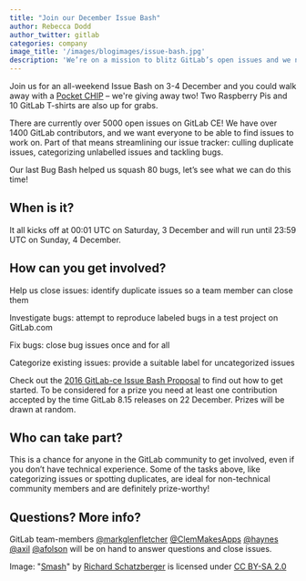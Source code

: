 ```yaml
---
title: "Join our December Issue Bash"
author: Rebecca Dodd
author_twitter: gitlab
categories: company
image_title: '/images/blogimages/issue-bash.jpg'
description: 'We’re on a mission to blitz GitLab’s open issues and we need your help!'
---
```


Join us for an all-weekend Issue Bash on 3-4 December and you could walk away with a [Pocket CHIP](https://getchip.com/pages/pocketchip) – we're giving away two! Two Raspberry Pis and 10 GitLab T-shirts are also up for grabs.

There are currently over 5000 open issues on GitLab CE! We have over 1400 GitLab contributors, and we want everyone to be able to find issues to work on. Part of that means streamlining our issue tracker: culling duplicate issues, categorizing unlabelled issues and tackling bugs.

<!-- more -->

Our last Bug Bash helped us squash 80 bugs, let’s see what we can do this time!

## When is it?

It all kicks off at 00:01 UTC on Saturday, 3 December and will run until 23:59 UTC on Sunday, 4 December.

## How can you get involved?

Help us close issues: identify duplicate issues so a team member can close them

Investigate bugs: attempt to reproduce labeled bugs in a test project on GitLab.com

Fix bugs: close bug issues once and for all

Categorize existing issues: provide a suitable label for uncategorized issues

Check out the [2016 GitLab-ce Issue Bash Proposal](https://gitlab.com/gitlab-org/gitlab-ce/issues/17815) to find out how to get started. To be considered for a prize you need at least one contribution accepted by the time GitLab 8.15 releases on 22 December. Prizes will be drawn at random.

## Who can take part?

This is a chance for anyone in the GitLab community to get involved, even if you don’t have technical experience. Some of the tasks above, like categorizing issues or spotting duplicates, are ideal for non-technical community members and are definitely prize-worthy!

## Questions? More info?

GitLab team-members [@markglenfletcher](https://gitlab.com/markglenfletcher) [@ClemMakesApps](https://gitlab.com/ClemMakesApps) [@haynes](https://gitlab.com/haynes) [@axil](https://gitlab.com/axil) [@afolson](https://gitlab.com/afolson) will be on hand to answer questions and close issues.

Image: "[Smash](https://www.flickr.com/photos/schatz/3893795729)" by [Richard Schatzberger](https://www.flickr.com/photos/schatz/) is licensed under [CC BY-SA 2.0](https://creativecommons.org/licenses/by-sa/2.0/#)
